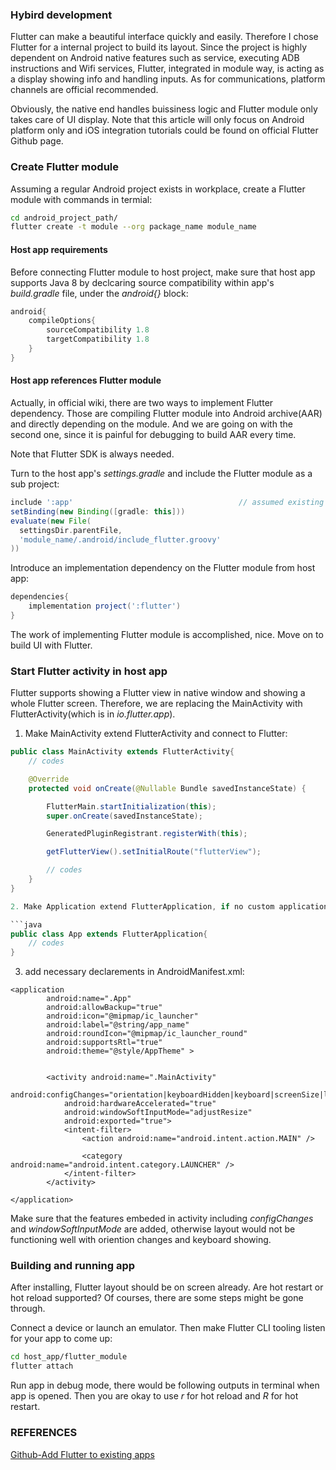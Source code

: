 ### Hybird development
Flutter can make a beautiful interface quickly and easily. Therefore I chose Flutter for a internal project to build its layout. Since the project is highly dependent on Android native features such as service, executing ADB instructions and Wifi services, Flutter, integrated in module way,  is acting as a display showing info and handling inputs. As for communications, platform channels are official recommended.

Obviously, the native end handles buissiness logic and Flutter module only takes care of UI display.
Note that this article will only focus on Android platform only and iOS integration tutorials could be found on official Flutter Github page.


### Create Flutter module
Assuming a regular Android project exists in workplace, create a Flutter module with commands in termial:

```bash
cd android_project_path/
flutter create -t module --org package_name module_name
```

#### Host app requirements
Before connecting Flutter module to host project, make sure that host app supports Java 8 by declcaring source compatibility within app's _build.gradle_ file, under the _android{}_ block:

```groovy
android{
    compileOptions{
        sourceCompatibility 1.8
        targetCompatibility 1.8
    }
}
```

#### Host app references Flutter module
Actually, in official wiki, there are two ways to implement Flutter dependency. Those are compiling Flutter module into Android archive(AAR) and directly depending on the module. And we are going on with the second one, since it is painful for debugging to build AAR every time.

Note that Flutter SDK is always needed.

Turn to the host app's _settings.gradle_ and include the Flutter module as a sub project:

```groovy
include ':app'                                     // assumed existing content
setBinding(new Binding([gradle: this]))                                 // new
evaluate(new File(                                                      // new
  settingsDir.parentFile,                                               // new
  'module_name/.android/include_flutter.groovy'                          // new
)) 
```

Introduce an implementation dependency on the Flutter module from host app:

```groovy
dependencies{
    implementation project(':flutter')
}
```

The work of implementing Flutter module is accomplished, nice. Move on to build UI with Flutter.



### Start Flutter activity in host app
Flutter supports showing a Flutter view in native window and showing a whole Flutter screen. Therefore, we are replacing the MainActivity with FlutterActivity(which is in _io.flutter.app_). 

1. Make MainActivity extend FlutterActivity and connect to Flutter:

```java
public class MainActivity extends FlutterActivity{
    // codes

    @Override
    protected void onCreate(@Nullable Bundle savedInstanceState) {

        FlutterMain.startInitialization(this);
        super.onCreate(savedInstanceState);

        GeneratedPluginRegistrant.registerWith(this);

        getFlutterView().setInitialRoute("flutterView");

        // codes
    }
}

2. Make Application extend FlutterApplication, if no custom application in host, create one.

```java
public class App extends FlutterApplication{
    // codes
}
```

3. add necessary declarements in AndroidManifest.xml:

```
<application
        android:name=".App"
        android:allowBackup="true"
        android:icon="@mipmap/ic_launcher"
        android:label="@string/app_name"
        android:roundIcon="@mipmap/ic_launcher_round"
        android:supportsRtl="true"
        android:theme="@style/AppTheme" >


        <activity android:name=".MainActivity"
            android:configChanges="orientation|keyboardHidden|keyboard|screenSize|locale|layoutDirection|fontScale|screenLayout|density"
            android:hardwareAccelerated="true"
            android:windowSoftInputMode="adjustResize"
            android:exported="true">
            <intent-filter>
                <action android:name="android.intent.action.MAIN" />

                <category android:name="android.intent.category.LAUNCHER" />
            </intent-filter>
        </activity>

</application>
```

Make sure that the features embeded in activity including _configChanges_ and _windowSoftInputMode_ are added, otherwise layout would not be functioning well with oriention changes and keyboard showing.


### Building and running app 

After installing, Flutter layout should be on screen already. Are hot restart or hot reload supported? Of courses, there are some steps might be gone through. 

Connect a device or launch an emulator. Then make Flutter CLI tooling listen for your app to come up:

```bash
cd host_app/flutter_module
flutter attach
```

Run app in debug mode, there would be following outputs in terminal when app is opened. Then you are okay to use _r_ for hot reload and _R_ for hot restart.



### REFERENCES
[Github-Add Flutter to existing apps](https://github.com/flutter/flutter/wiki/Add-Flutter-to-existing-apps)
